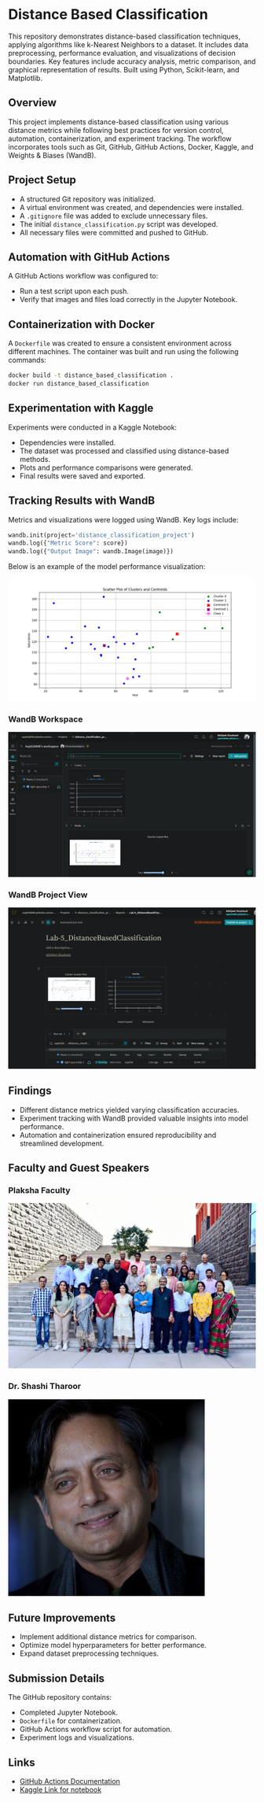 # Distance Based Classification
 This repository demonstrates distance-based classification techniques, applying algorithms like k-Nearest Neighbors to a dataset. It includes data preprocessing, performance evaluation, and visualizations of decision boundaries. Key features include accuracy analysis, metric comparison, and graphical representation of results. Built using Python, Scikit-learn, and Matplotlib.

## Overview
This project implements distance-based classification using various distance metrics while following best practices for version control, automation, containerization, and experiment tracking. The workflow incorporates tools such as Git, GitHub, GitHub Actions, Docker, Kaggle, and Weights & Biases (WandB).

## Project Setup
- A structured Git repository was initialized.
- A virtual environment was created, and dependencies were installed.
- A `.gitignore` file was added to exclude unnecessary files.
- The initial `distance_classification.py` script was developed.
- All necessary files were committed and pushed to GitHub.

## Automation with GitHub Actions
A GitHub Actions workflow was configured to:
- Run a test script upon each push.
- Verify that images and files load correctly in the Jupyter Notebook.

## Containerization with Docker
A `Dockerfile` was created to ensure a consistent environment across different machines. The container was built and run using the following commands:
```sh
docker build -t distance_based_classification .
docker run distance_based_classification
```

## Experimentation with Kaggle
Experiments were conducted in a Kaggle Notebook:
- Dependencies were installed.
- The dataset was processed and classified using distance-based methods.
- Plots and performance comparisons were generated.
- Final results were saved and exported.

## Tracking Results with WandB
Metrics and visualizations were logged using WandB. Key logs include:
```python
wandb.init(project='distance_classification_project')
wandb.log({"Metric Score": score})
wandb.log({"Output Image": wandb.Image(image)})
```
Below is an example of the model performance visualization:

![Model Performance](cluster_plot.png)

### WandB Workspace
![WandB Workspace](wandb-workspace.png)

### WandB Project View
![WandB Project View](wandb-project_view.png)

## Findings
- Different distance metrics yielded varying classification accuracies.
- Experiment tracking with WandB provided valuable insights into model performance.
- Automation and containerization ensured reproducibility and streamlined development.

## Faculty and Guest Speakers
### Plaksha Faculty
![Plaksha Faculty](Plaksha_Faculty.jpg)

### Dr. Shashi Tharoor
![Dr. Shashi Tharoor](Dr_Shashi_Tharoor.jpg)

## Future Improvements
- Implement additional distance metrics for comparison.
- Optimize model hyperparameters for better performance.
- Expand dataset preprocessing techniques.

## Submission Details
The GitHub repository contains:
- Completed Jupyter Notebook.
- `Dockerfile` for containerization.
- GitHub Actions workflow script for automation.
- Experiment logs and visualizations.

## Links
- [GitHub Actions Documentation](https://github.com/asp616848/Distance-Based-Classification)
- [Kaggle Link for notebook](https://www.kaggle.com/code/asp616848/distance-based-classification)